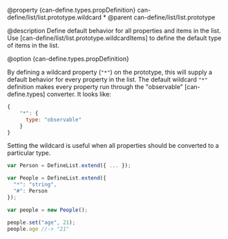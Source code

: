@property {can-define.types.propDefinition} can-define/list/list.prototype.wildcard *
@parent can-define/list/list.prototype

@description Define default behavior for all properties and items in the list. Use
[can-define/list/list.prototype.wildcardItems] to define the default type of items in the list.

@option {can-define.types.propDefinition}

By defining a wildcard property (`"*"`) on the prototype, this will supply a
default behavior for every property in the list.  The default wildcard `"*"` definition
makes every property run through the "observable" [can-define.types] converter.
It looks like:

```js
{
	"*": {
	  type: "observable"
	}
}
```

Setting the wildcard is useful when all properties should be converted to a particular type.

```js
var Person = DefineList.extend({ ... });

var People = DefineList.extend({
  "*": "string",
  "#": Person
});

var people = new People();

people.set("age", 21);
people.age //-> "21"
```

